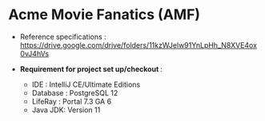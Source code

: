 # Acme Movie Fanatics (AMF)
- Reference specifications : https://drive.google.com/drive/folders/11kzWJelw91YnLpHh_N8XVE4ox0vJ4hVs
- <strong> Requirement for project set up/checkout </strong> :

  - IDE : IntelliJ CE/Ultimate Editions
  - Database : PostgreSQL 12
  - LifeRay : Portal 7.3 GA 6
  - Java JDK: Version 11

 










